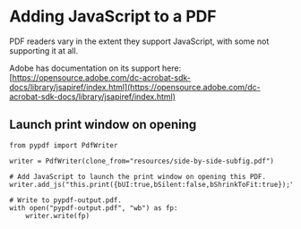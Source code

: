 # Adding JavaScript to a PDF

PDF readers vary in the extent they support JavaScript, with some not supporting it at all.

Adobe has documentation on its support here:
[https://opensource.adobe.com/dc-acrobat-sdk-docs/library/jsapiref/index.html](https://opensource.adobe.com/dc-acrobat-sdk-docs/library/jsapiref/index.html)

## Launch print window on opening

```{testcode}
from pypdf import PdfWriter

writer = PdfWriter(clone_from="resources/side-by-side-subfig.pdf")

# Add JavaScript to launch the print window on opening this PDF.
writer.add_js("this.print({bUI:true,bSilent:false,bShrinkToFit:true});")

# Write to pypdf-output.pdf.
with open("pypdf-output.pdf", "wb") as fp:
    writer.write(fp)
```
